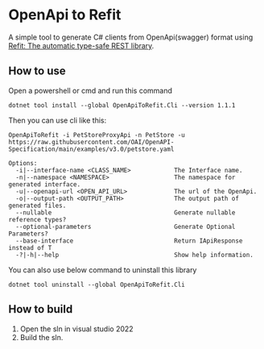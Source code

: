 # OpenApi to Refit

A simple tool to generate C# clients from OpenApi(swagger) format using [Refit: The automatic type-safe REST library](https://github.com/reactiveui/refit).

## How to use
Open a powershell or cmd and run this command
```
dotnet tool install --global OpenApiToRefit.Cli --version 1.1.1
```
Then you can use cli like this:
``` 
OpenApiToRefit -i PetStoreProxyApi -n PetStore -u https://raw.githubusercontent.com/OAI/OpenAPI-Specification/main/examples/v3.0/petstore.yaml
```
```
Options:
  -i|--interface-name <CLASS_NAME>            The Interface name.
  -n|--namespace <NAMESPACE>                  The namespace for generated interface.
  -u|--openapi-url <OPEN_API_URL>             The url of the OpenApi.
  -o|--output-path <OUTPUT_PATH>              The output path of generated files.
  --nullable                                  Generate nullable reference types?
  --optional-parameters 					  Generate Optional Parameters?
  --base-interface							  Return IApiResponse instead of T
  -?|-h|--help                                Show help information.
  ```


You can also use below command to uninstall this library
```
dotnet tool uninstall --global OpenApiToRefit.Cli
```


## How to build
1. Open the sln in visual studio 2022
2. Build the sln.
